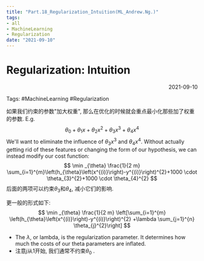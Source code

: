 ```yaml
---
title: "Part.18_Regularization_Intuition(ML_Andrew.Ng.)"
tags:
- all
- MachineLearning
- Regularization
date: "2021-09-10"
---
```

# Regularization: Intuition

<div align="right"> 2021-09-10</div>

Tags: #MachineLearning #Regularization 

如果我们约束的参数"加大权重", 那么在优化的时候就会重点最小化那些加了权重的参数.
E.g.
$$
\theta_{0}+\theta_{1} x+\theta_{2} x^{2}+\theta_{3} x^{3}+\theta_{4} x^{4}
$$
We'll want to eliminate the influence of $\theta_{3} x^{3}$ and $\theta_{4} x^{4}$. Without actually getting rid of these features or changing the form of our hypothesis, we can instead modify our cost function:
$$
\min _{\theta} \frac{1}{2 m} \sum_{i=1}^{m}\left(h_{\theta}\left(x^{(i)}\right)-y^{(i)}\right)^{2}+1000 \cdot \theta_{3}^{2}+1000 \cdot \theta_{4}^{2}
$$
后面的两项可以约束$\theta_{3}$和$\theta_{4}$, 减小它们的影响.

更一般的形式如下: 
$$
\min _{\theta} \frac{1}{2 m} \left[\sum_{i=1}^{m}
\left(h_{\theta}\left(x^{(i)}\right)-y^{(i)}\right)^{2}
+\lambda \sum_{j=1}^{n} \theta_{j}^{2}\right]
$$

- The $\lambda$, or lambda, is the regularization parameter. It determines how much the costs of our theta parameters are inflated.
- 注意$j$从1开始, 我们通常不约束$\theta_0$ .

